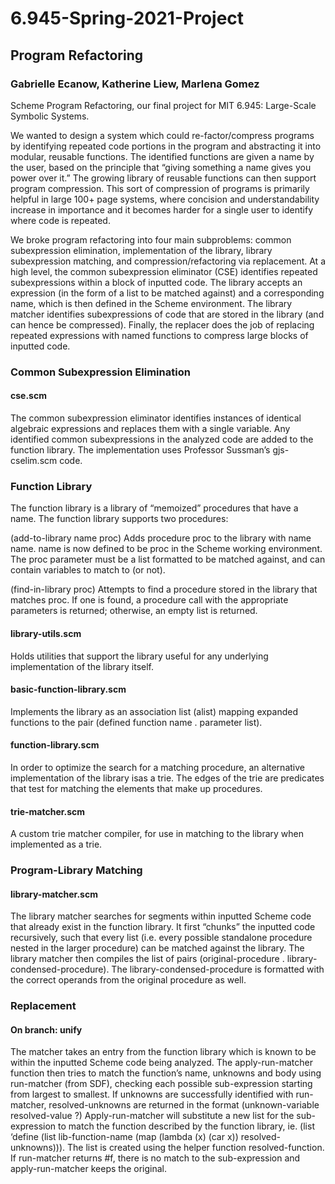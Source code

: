 # 6.945-Spring-2021-Project
## Program Refactoring
### Gabrielle Ecanow, Katherine Liew, Marlena Gomez

Scheme Program Refactoring, our final project for MIT 6.945: Large-Scale Symbolic Systems. 

We wanted to design a system which could re-factor/compress programs by identifying repeated code portions in the program and abstracting it into modular, reusable functions. The identified functions are given a name by the user, based on the principle that “giving something a name gives you power over it.” The growing library of reusable functions can then support program compression. This sort of compression of programs is primarily helpful in large 100+ page systems, where concision and understandability increase in importance and it becomes harder for a single user to identify where code is repeated.

We broke program refactoring into four main subproblems: common subexpression elimination, implementation of the library, library subexpression matching, and compression/refactoring via replacement. At a high level, the common subexpression eliminator (CSE) identifies repeated subexpressions within a block of inputted code. The library accepts an expression (in the form of a list to be matched against) and a corresponding name, which is then defined in the Scheme environment. The library matcher identifies subexpressions of code that are stored in the library (and can hence be compressed). Finally, the replacer does the job of replacing repeated expressions with named functions to compress large blocks of inputted code.

### Common Subexpression Elimination

#### cse.scm
The common subexpression eliminator identifies instances of identical algebraic expressions and replaces them with a single variable. Any identified common subexpressions in the analyzed code are added to the function library. The implementation uses Professor Sussman’s gjs-cselim.scm code.

###  Function Library

The function library is a library of “memoized” procedures that have a name. The function library supports two procedures:

(add-to-library name proc) Adds procedure proc to the library with name name. name is now defined to be proc in the Scheme working environment. The proc parameter must be a list formatted to be matched against, and can contain variables to match to (or not).

(find-in-library proc) Attempts to find a procedure stored in the library that matches proc. If one is found, a procedure call with the appropriate parameters is returned; otherwise, an empty list is returned.

#### library-utils.scm
Holds utilities that support the library useful for any underlying implementation of the library itself.

#### basic-function-library.scm
Implements the library as an association list (alist) mapping expanded functions to the pair (defined function name .  parameter list).

#### function-library.scm
In order to optimize the search for a matching procedure, an alternative implementation of the library isas a trie. The edges of the trie are predicates that test for matching the elements that make up procedures.

#### trie-matcher.scm
A custom trie matcher compiler, for use in matching to the library when implemented as a trie.

### Program-Library Matching

#### library-matcher.scm
The library matcher searches for segments within inputted Scheme code that already exist in the function library. It first “chunks” the inputted code recursively, such that every list (i.e. every possible standalone procedure nested in the larger procedure) can be matched against the library. The library matcher then compiles the list of pairs (original-procedure . library-condensed-procedure). The library-condensed-procedure is formatted with the correct operands from the original procedure as well.

### Replacement

#### On branch: unify
The matcher takes an entry from the function library which is known to be within the inputted Scheme code being analyzed. 
The apply-run-matcher function then tries to match the function’s name, unknowns and body using run-matcher (from SDF), checking each possible sub-expression starting from largest to smallest. 
If unknowns are successfully identified with run-matcher, resolved-unknowns are returned in the format (unknown-variable resolved-value ?)
Apply-run-matcher will substitute a new list for the sub-expression to match the function described by the function library, ie. (list ‘define (list lib-function-name (map (lambda (x) (car x)) resolved-unknowns))). The list is created using the helper function resolved-function.
If run-matcher returns #f, there is no match to the sub-expression and apply-run-matcher keeps the original.


